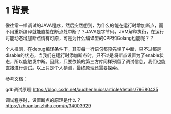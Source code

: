 # 1 背景
像往常一样调试的JAVA程序，然后突然想到，为什么的能在运行时增加断点，而不用重新编译就能直接在断点处中断？？JAVA是字节码，JVM解释执行，在运行时能动态增加断点情有可原，可是为什么编译型的CPP和Golang也能呢？？

个人推测，在debug编译条件下，其实每一行语句都预先埋了中断，只不过都是disable的状态，当我们在运行时添加断点时，只不过是将断点设置为了enable状态，所以能触发中断。因此，只要依赖的第三方库同样预留了调试信息，我们也能直接进行调试。以上只是个人猜测，最终原理还需要探索。


参考文档：

gdb调试原理    https://blog.csdn.net/xuchenhuics/article/details/79680435

调试程序时，设置断点的原理是什么？   https://zhuanlan.zhihu.com/p/34003929